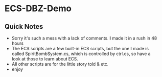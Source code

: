# ECS-DBZ-Demo

## Quick Notes
* Sorry it's such a mess with a lack of comments. I made it in a rush in 48 hours
* The ECS scripts are a few built-in ECS scripts, but the one I made is called SpiritBombSystem.cs, which is controlled by ctrl.cs, so have a look at those to learn about ECS.
* All other scripts are for the little story told & etc.
* enjoy